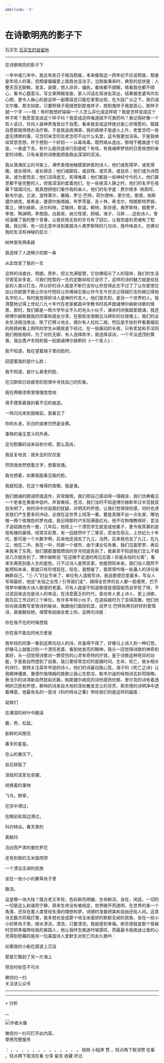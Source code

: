 ```yaml
---
abbrlink: '0'
---
```

#  在诗歌明亮的影子下

石买生  [ 石买生的自留地 ](javascript:void\(0\);)

__ _ _ _ _

在诗歌明亮的影子下

一年中或几年中，我总有些日子相当颓废，本来像我这一把年纪不应该颓废，颓废是年轻人的事，但颓废偏偏爱上我我也没法子。当颓废袭来时，典型的症状是：人整天百无聊赖，发呆，装傻，想入非非，偏执，看啥都不顺眼，啥看我也都不顺心，看书心猿意马，写文章两眼发直，家人问话左耳进右耳出，结果被老婆骂作实心粑。更令人揪心的是这样一副尊容还只能在家里出现，在大庭广众之下，我仍温文尔雅，斯文如故，只要照镜子我就想到那鬼样子，想到鬼样子我就恶心，那样子就一个字
——贱！有时我想好端端一个人怎么异化成这样呢？我是怎样变成这个样子呢？我愿意变成这个样子吗？我变成这样难道就不可救药吗？我记得好像一个哲人说过，任何人装神弄鬼皆出于自愿。看来我变成这样绝对是心甘情愿的，既属自愿那就得想办法疗救，于是我追病溯源，我的病根子是虚火上升，老爱念叨一些虚无缥缈的事，可念叨来念叨去老念叨不出什么名堂，这令我更加沮丧。于是我继续冥思苦想，终于想到一个妙招－－以毒攻毒。既然病从虚出，那咱干脆就虚个彻底，一直虚下去，有什么能将虚进行到底呢？有哇，有我魂牵梦绕的日思夜想的亲爱的诗歌。只有亲爱的诗歌能把我救出深深的泥淖。

我从落满灰尘的书架上，满怀柔情地触摸我钟爱的诗人，他们或死得早，或死得晚，或长得帅，或长得丑；他们或颠狂，或自残，或天真，或自杀；他们或为诗而来，或为爱而去；他们活得虚无，死得唯美；他们都是一些神经兮兮的人，他们甚至都不是完整的人，但我深深的爱着他们，在一些夜深人静之时，他们的名字在夜幕下熠熠闪光，我真想把他们看作我的亲人，他们的名字是：费尔南多
·佩索阿，勒韦尔迪，兰波，波特莱尔，雅姆，罗兰·巴特，荷尔德林，里尔克，歌德，帕斯捷尔纳克，普希金，曼德尔施塔姆，布罗茨基，吉卜林，泰戈尔，特朗斯特罗姆，策兰，博尔赫斯，沃尔科特，艾略特，默温，赖特，斯奈德，弗罗斯特，朗费罗，李煜，陶渊明，李商隐，白居易，纳兰性德，顾城，海子，马骅……这些诗人，曾经温暖了我的整个青春，让我贫贱无告的岁月有了回忆，让我空虚的灵魂有了慰藉，我记得，有一回无意中读到美国诗人弗罗斯特的几句诗，我吟味良久，仿佛对我的生活有神秘的启示：

树林里有两条路

我选择了人迹稀少的那一条

从此改变了我的一生

这样的诗直白，明朗，质朴，但又充满智慧，它彷佛昭示了人的宿命，我们的生活尽管芜杂多变，可我们短暂的一生的定数却给它说尽了，这样的诗的魅力就是给狂妄的人类以打击，所以好的诗人就是不断打击你让你觉得此生不过了了让你爱恨交加让你欲罢不能让你长吁短叹让你缠绵忘我让你今生今世总记得越打击你越记得他名字的人。有时我觉得好诗人是神的代言人，他们是先知，是另一个世界的人。我清楚地记得上世纪八九十年代在老家都昌中学教书时高声朗诵博尔赫斯诗歌的情景，那时，我们都是一帮大学毕业不久的毛头小伙子，课余时间我超爱朗诵，我还把博尔赫斯跟我的同事和朋友分享，在那栋坐南朝北马蹄形的垃圾楼上，我们的业余生活相当惨淡，除了打牌斗地主，偶尔有人拉拉二胡，然后是手扶栏杆看着楼前的核桃树看上厕所的学生从眼皮底下经过，在一些躁动的长夜，只有老鼠和手淫同我们相依相伴。为了对抗无聊，有人选择练字，我选择读诗，一个平淡透顶的黄昏，我怂恿卢冬阳和我一起朗诵博尔赫斯的《一个盲人》：

我不知道，我在望着镜子里的脸时，

回望着我的是什么脸；

我不知道，是什么衰老的脸，

在沉默和已经疲劳的怨恨中寻找自己的形象。

我在两眼漆黑里慢慢悠悠地

用手摸索着我的看不见的痕迹。

一阵闪光来到我眼前，我看见了

你的头发，灰白的或者仍然是金黄。

事物的毫无意义的外表。

这句慰藉的话来自弥尔顿，那么高尚，

我反复地说：我失去的仅仅是

然而我依然想着文字，想着玫瑰。

我也想着，如果我能看见我的脸，

我就知道，在这个难得的夜晚，我是谁。

我们朗诵的腔调矫揉造作，异常煽情，我们把自己感动得一塌糊涂，我们仿佛看见一个老者在黄昏中低吟，声音嘶哑，苍凉，我们当时不知道博尔赫斯年过半百就双目失明了，他的诗中对自我的犹疑，对明天的怀想，让我们觉得很伤感，同时也诱发我们产生更多的冲动，总想在这世界上闯荡一番，要是真搞不出一点名堂，哪怕做一两个玫瑰色的梦也成，我记得那时卢东阳满面红光，他不仅物理教得好，变法子追姑娘也有一套，几年后，他班上一个漂亮学生就变成他妻子，更令我羡慕的是他有赌的豪情，经常买彩票，有一回居然中了二等奖，奖金伍佰元，上世纪九十年代，那可是一个大数字啊，后来他还调去了九江，当然，后来我也去了九江，在九江，他在二中，我在一中，同居一个城市，由于课业任务重，我们见面寥寥，再后来我来了东莞，我们跟那激情燃烧的岁月彻底告别了，我甚至不知道我们怎么不细谈几次就告别了，博尔赫斯说
“在这微不足道的再见后面  /
却是永恒的分离”，看来生离死别是人生的底色。只不过诗人是预言家，他能预知未来，我们俗人既然不能预知未来，那就只有珍惜现在。现在，我颓废了，我常常吟哦一些蛊人的诗句来麻醉自己。“三·八”妇女节来了，单位有人请我写诗，我说歌德恋爱最多，写女人写得最好，他说“永恒之女性
/
引导我们走”，搞得全世界的女人都一脸傻笑，巴不得梦中都做大诗人歌德的老婆。可有人就是不知道歌德是德国佬而且早死了呀。不过说回来这也是诗人的幸运，在诗意匮乏的时代，竟也有人爱上诗人，爱上诗歌，我先后工作过的三个单位，有许多年轻小伙子，在追姑娘时为了显得高雅，他们纷纷向我请教写爱情诗的秘诀，我跟他们面授机宜，说罗兰·巴特有两句好好的爱情诗，直接献给她，保管有姑娘会爱上你，这两句诗是：

你在我不在的时候想我

你在我不能去的地方爱我

我年轻的同事一看到这两句动人的诗，欢喜得不得了，好像马上进入到一种幻觉，好像马上就能讨到一个漂亮老婆，看到他发亮的眼神，我头一回觉得诗歌的神奇和美好，头一回觉得诗歌对一颗受伤的心灵有奇特的疗效，鉴于诗歌这种奇异的功能，于是我自然想到了自救，我口里经常念叨的是跟时间，生命，死亡，故乡相关的诗行，我特关注英年早逝的诗人，他们的诗最动我心弦，海子的《死亡之诗》让我眼神僵直，曼德尔施塔姆的挽歌让我心生悲凉，勒韦尔迪的咏物诗玄妙而隐晦，泰戈尔的诗清新自然犹如天籁，帕斯捷尔纳克的诗伤感而忧郁，里尔克的诗有着透明的沉思和怀想，赖特的诗来自大地的深处散发泥土的芬芳，斯奈德的诗明净中透着禅意，他最有名的一首诗《科约特谷之春》带给我们的是这样的画面：

幼兽们

在潮湿的树叶中翻滚

鹿，熊，松鼠。

新鲜的风擦亮

春天的星星。

在山的重压下，

岩石碎裂了

深层的泥浆也变硬。

转换着的事物

飞鸟，野草，

在空中滑过，

在眼前和耳边滑过，

科约特谷。春天里的

奥勒玛

洁白而严肃的曼陀罗花

还有别致的玉米面肉饼

一个湮没无闻的民族

坐在一些小小的藨草舟子里

飘流。

这是哪一块大陆？既古老又年轻，色彩鲜亮明媚，生命鲜活，自在，闲适，一切的一切是这么和谐而宁静，原来生命没有被规定，世界敞开而透明，在世界的某一个角落，还存在着人类曾经失落的理想和梦。诗随时准备把美和自由还给人间。这首诗无数次将我打晕，我多想也变成那个啃玉米面饼的默默无闻的民族，坐在一些小小的草舟子里，顺水漂流，漂流，只要漂流，我就感到幸福。斯奈德就是那个穿越时空把幸福带给我的美国人，他让我终生痴迷吁嘘感叹，而最最令我痴迷让我的心灵得到慰藉的是另一位美国诗人爱默生对死亡的永久歌吟：

如果我的小船在碧波上沉没

那是它飘到了另一片海上

  

预览时标签不可点

微信扫一扫  
关注该公众号





****



****



×  分析

__

![作者头像](http://mmbiz.qpic.cn/mmbiz_png/hVNLue76EhibricgkQZeT964ria54dgJkqVBX9ibyvn7PmGOltlupHdVshOibeQZDSypqiaIBNKdw8cwXfXfBZkPVgVg/0?wx_fmt=png)

微信扫一扫可打开此内容，  
使用完整服务

：  ，  ，  ，  ，  ，  ，  ，  ，  ，  ，  ，  ，  。  视频  小程序  赞  ，轻点两下取消赞  在看  ，轻点两下取消在看
分享  留言  收藏  听过

